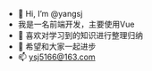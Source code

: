 - 👋 Hi, I’m @yangsj
- 我是一名前端开发，主要使用Vue
- 👀 喜欢对学习到的知识进行整理归纳
- 🌱 希望和大家一起进步
- 📫 ysj5166@163.com

<!---
ysj98/ysj98 is a ✨ special ✨ repository because its `README.md` (this file) appears on your GitHub profile.
You can click the Preview link to take a look at your changes.
--->
